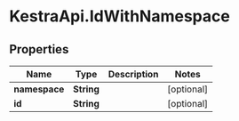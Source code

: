 # KestraApi.IdWithNamespace

## Properties

Name | Type | Description | Notes
------------ | ------------- | ------------- | -------------
**namespace** | **String** |  | [optional] 
**id** | **String** |  | [optional] 


